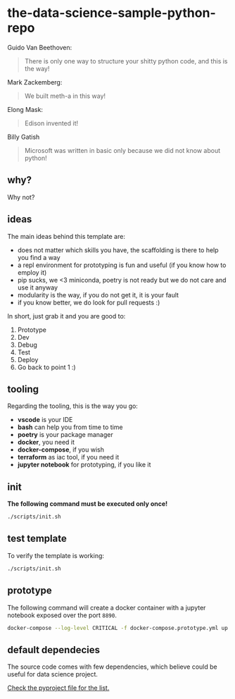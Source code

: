 # the-data-science-sample-python-repo

Guido Van Beethoven:

> There is only one way to structure your shitty python code, and this is the way!

Mark Zackemberg:

> We built meth-a in this way!

Elong Mask:

> Edison invented it!

Billy Gatish

> Microsoft was written in basic only because we did not know about python!

## why?

Why not?

## ideas

The main ideas behind this template are:

- does not matter which skills you have, the scaffolding is there to help you find a way
- a repl environment for prototyping is fun and useful (if you know how to employ it)
- pip sucks, we <3 miniconda, poetry is not ready but we do not care and use it anyway
- modularity is the way, if you do not get it, it is your fault
- if you know better, we do look for pull requests :)

In short, just grab it and you are good to:

1. Prototype
2. Dev
3. Debug
4. Test
5. Deploy
6. Go back to point 1 :)

## tooling

Regarding the tooling, this is the way you go:

- **vscode** is your IDE
- **bash** can help you from time to time
- **poetry** is your package manager
- **docker**, you need it
- **docker-compose**, if you wish
- **terraform** as iac tool, if you need it
- **jupyter notebook** for prototyping, if you like it

## init

**The following command must be executed only once!**

```bash
./scripts/init.sh
```

## test template

To verify the template is working:

```bash
./scripts/init.sh
```

## prototype

The following command will create a docker container with a jupyter notebook exposed over the port `8890`.

```bash
docker-compose --log-level CRITICAL -f docker-compose.prototype.yml up --detach --quiet
```

## default dependecies

The source code comes with few dependencies, which believe could be useful for data science project.

[Check the pyproject file for the list.](./src/pyproject.toml)
